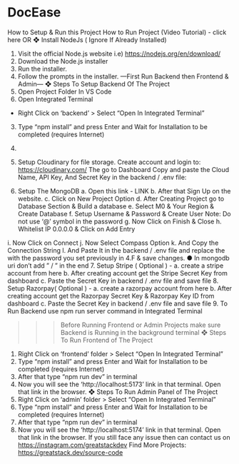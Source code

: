 # DocEase
How to Setup & Run this Project
How to Run Project (Video Tutorial) - click here
OR
❖ Install NodeJs ( Ignore If Already Installed)
1. Visit the official Node.js website i.e) https://nodejs.org/en/download/
2. Download the Node.js installer
3. Run the installer.
4. Follow the prompts in the installer.
—First Run Backend then Frontend & Admin—
❖ Steps To Setup Backend Of The Project
1. Open Project Folder In VS Code
2. Open Integrated Terminal
- Right Click on ‘backend’ > Select “Open In Integrated Terminal”
3. Type “npm install” and press Enter and Wait for Installation to be completed
(requires Internet)
4.
5. Setup Cloudinary for file storage.
Create account and login to: https://cloudinary.com/
The go to Dashboard
Copy and paste the Cloud Name, API Key, And Secret Key in the
backend / .env file:

6. Setup The MongoDB
a. Open this link - LINK
b. After that Sign Up on the website.
c. Click on New Project Option
d. After Creating Project go to Database Section & Build a database
e. Select M0 & Your Region & Create Database
f. Setup Username & Password & Create User
Note: Do not use ‘@’ symbol in the password
g. Now Click on Finish & Close
h. Whitelist IP 0.0.0.0 & Click on Add Entry

i. Now Click on Connect
j. Now Select Compass Option
k. And Copy the Connection String
l. And Paste It in the backend / .env file and replace the <password> with
the password you set previously in 4.F & save changes.
● In mongodb uri don’t add ” / ” in the end
7. Setup Stripe ( Optional ) -
a. create a stripe account from here
b. After creating account get the Stripe Secret Key from dashboard
c. Paste the Secret Key in backend / .env file and save file
8. Setup Razorpay( Optional ) -
a. create a razorpay account from here
b. After creating account get the Razorpay Secret Key & Razorpay Key ID from
dashboard
c. Paste the Secret Key in backend / .env file and save file
9. To Run Backend use npm run server command in Integrated Terminal

>>> Before Running Frontend or Admin Projects make sure Backend is
Running in the background terminal
❖ Steps To Run Frontend of The Project
1. Right Click on ‘frontend’ folder > Select “Open In Integrated Terminal”
2. Type “npm install” and press Enter and Wait for Installation to be completed
(requires Internet)
3. After that type “npm run dev” in terminal
4. Now you will see the ‘http://localhost:5173’ link in that terminal. Open that link
in the browser.
❖ Steps To Run Admin Panel of The Project
1. Right Click on ‘admin’ folder > Select “Open In Integrated Terminal”
2. Type “npm install” and press Enter and Wait for Installation to be
completed (requires Internet)
3. After that type “npm run dev” in terminal
4. Now you will see the ‘http://localhost:5174’ link in that terminal. Open
that link in the browser.
If you still face any issue then can contact us on https://instagram.com/greatstackdev
Find More Projects: https://greatstack.dev/source-code
